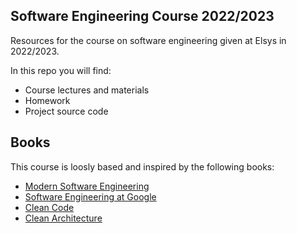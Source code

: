 ## Software Engineering Course 2022/2023

Resources for the course on software engineering given at Elsys in 2022/2023.

In this repo you will find:
* Course lectures and materials
* Homework
* Project source code

## Books

This course is loosly based and inspired by the following books:
* [Modern Software Engineering](https://www.amazon.com/Modern-Software-Engineering-Discipline-Development/dp/0137314914/)
* [Software Engineering at Google](https://www.amazon.com/Software-Engineering-Google-Lessons-Programming/dp/1492082791/)
* [Clean Code](https://www.amazon.com/Clean-Code-Handbook-Software-Craftsmanship/dp/0132350882)
* [Clean Architecture](https://www.amazon.com/Clean-Architecture-Craftsmans-Software-Structure/dp/0134494164)
